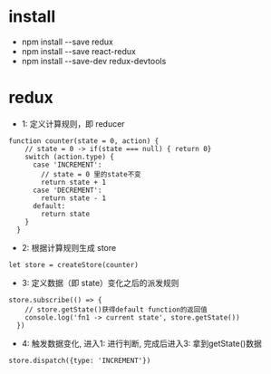 # install
- npm install --save redux
- npm install --save react-redux
- npm install --save-dev redux-devtools



# redux
- 1: 定义计算规则，即 reducer
```
function counter(state = 0, action) {
    // state = 0 -> if(state === null) { return 0}
    switch (action.type) {
      case 'INCREMENT':
        // state = 0 里的state不变
        return state + 1
      case 'DECREMENT':
        return state - 1
      default:
        return state
    }
  }
```
- 2: 根据计算规则生成 store
```
let store = createStore(counter)
```
- 3: 定义数据（即 state）变化之后的派发规则
```
store.subscribe(() => {
    // store.getState()获得default function的返回值
    console.log('fn1 -> current state', store.getState())
  })
```
- 4: 触发数据变化, 进入1: 进行判断, 完成后进入3: 拿到getState()数据
```
store.dispatch({type: 'INCREMENT'})
```



# 
